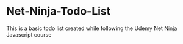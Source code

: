 # Net-Ninja-Todo-List

This is a basic todo list created while following the Udemy Net Ninja Javascript course
